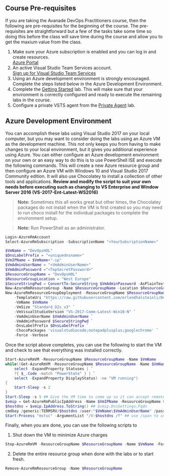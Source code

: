 ## Course Pre-requisites ##
If you are taking the Avanade DevOps Practitioners course, then the following are pre-requisites for the beginning of the course.  The pre-requisites are straightforward but a few of the tasks take some time so doing this before the class will save time during the course and allow you to get the maxium value from the class.
1. Make sure your Azure subscription is enabled and you can log in and create resources.<br>
	[Azure Portal](https://portal.azure.com)
2. An active Visual Studio Team Services account.<br>
	[Sign up for Visual Studio Team Services](https://www.visualstudio.com/en-us/docs/setup-admin/team-services/sign-up-for-visual-studio-team-services)
3. Using an Azure development environment is strongly encouraged.  Complete the steps listed below in the Azure Development Environment.
4. Complete the [Getting Started](getting-started/README.md) lab.  This will make sure that your environment is correctly configured and ready to execute the remaining labs in the course.
5.  Configure a private VSTS agent from the [Private Agent](private-agent/README.md) lab.

## Azure Development Environment ##
You can accomplish these labs using Visual Studio 2017 on your local computer, but you may want to consider doing the labs using an Azure VM as the development machine.  This not only keeps you from having to make changes to your local environment, but it gives you additional experience using Azure.  You can either configure an Azure development environment on your own or an easy way to do this is to use PowerShell ISE and execute the following commands.  This will create a new Azure resource group and then configure an Azure VM with Windows 10 and Visual Studio 2017 Community edition.  It will also use Chocolatey to install a collection of other tools and applications.  **Review and modify the script to suit your own needs before executing such as changing to VS Enterprise and Window Server 2016 (VS-2017-Ent-Latest-WS2016)**

>**Note:** Sometimes this all works great but other times, the Chocolatey packages do not install when the VM is first created so you may need to run choco install for the individual packages to complete the environment setup.

>**Note:** Run PowerShell as an administrator.

```PowerShell
Login-AzureRmAccount
Select-AzureRmSubscription -SubscriptionName "<YourSubsriptionName>"

$VmName = "DevOpsHOL"
$DnsLabelPrefix = "<uniquednsname>"
$VmIPName = $VmName+"-ip"
$VmAdminUserName = "<VmAdminUserName>"
$VmAdminPassword ="<TopSecretPassword>"
$ResourceGroupName = "DevOpsHOL"
$ResourceGroupLocation = "West Europe"
$SecureStringPwd = ConvertTo-SecureString $VmAdminPassword -AsPlainText -Force
New-AzureRmResourceGroup -Name $ResourceGroupName -Location $ResourceGroupLocation -Verbose -Force
New-AzureRmResourceGroupDeployment -ResourceGroupName $ResourceGroupName `
    -TemplateUri "https://raw.githubusercontent.com/erlendhalsteinli/DevOpsHOL/master/azure-rm/azuredeploy.json" `
    -VmName $VmName `
    -VmSize "Standard_D2s_v3" `
    -VmVisualStudioVersion "VS-2017-Comm-Latest-Win10-N" `
    -VmAdminUserName $VmAdminUserName `
    -VmAdminPassword $SecureStringPwd `
    -DnsLabelPrefix $DnsLabelPrefix `
    -ChocoPackages 'visualstudiocode;notepadplusplus;googlechrome' `
    -Force -Verbose
```

Once the script above completes, you can use the following to start the VM and check to see that everything was installed correctly.

```PowerShell
Start-AzureRmVM -ResourceGroupName $ResourceGroupName -Name $VmName
while((Get-AzureRmVM -ResourceGroupName $ResourceGroupName -Name $VmName -Status | `
    select -ExpandProperty Statuses | `
    ?{ $_.Code -match "PowerState" } | `
    select -ExpandProperty DisplayStatus) -ne "VM running")
{
    Start-Sleep -s 2
}
Start-Sleep -s 5 ## Give the VM time to come up so it can accept remote requests
$vmip = Get-AzureRmPublicIpAddress -Name $VmIPName -ResourceGroupName $ResourceGroupName
$hostdns = $vmip.IpAddress.ToString() ## $vmip.DnsSettings.Fqdn
cmdkey /generic:TERMSRV/$hostdns /user:"$VmName\$VmAdminUserName" /pass:$VmAdminPassword
Start-Process "mstsc" -ArgumentList "/V:$hostdns /f" ## use /span to use both monitors
```

Finally, when you are done, you can use the following scripts to
1. Shut down the VM to minimize Azure charges
```PowerShell
Stop-AzureRmVM -ResourceGroupName $ResourceGroupName -Name $VmName -Force
```
2. Delete the entire resource group when done with the labs or to start fresh.
```PowerShell
Remove-AzureRmResourceGroup -Name $ResourceGroupName
```




